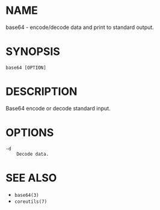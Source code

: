 # NAME
base64 - encode/decode data and print to standard output.

# SYNOPSIS

    base64 [OPTION]

# DESCRIPTION
Base64 encode or decode standard input.

# OPTIONS

    -d
        Decode data.

# SEE ALSO
- `base64(3)`
- `coreutils(7)`
